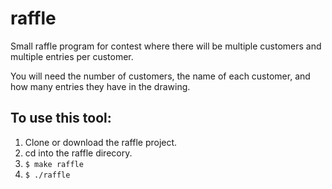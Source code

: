 # raffle
Small raffle program for contest where there will be multiple customers and multiple entries per customer.

You will need the number of customers, the name of each customer, and how many entries they have in the drawing.

<h2>To use this tool:</h2>

1. Clone or download the raffle project.
2. cd into the raffle direcory.
3. <code>$ make raffle</code>
4. <code>$ ./raffle</code>

